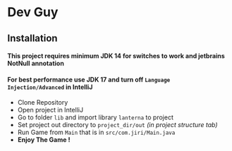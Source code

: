 # Dev Guy

## Installation

#### This project requires minimum JDK 14 for switches to work and jetbrains NotNull annotation

#### For best performance use JDK 17 and turn off `Language Injection/Advanced` in IntelliJ

* Clone Repository
* Open project in IntelliJ
* Go to folder `lib` and import library `lanterna` to project
* Set project out directory to `project_dir/out` _(in project structure tab)_
* Run Game from `Main` that is in `src/com.jiri/Main.java`
* **Enjoy The Game !**